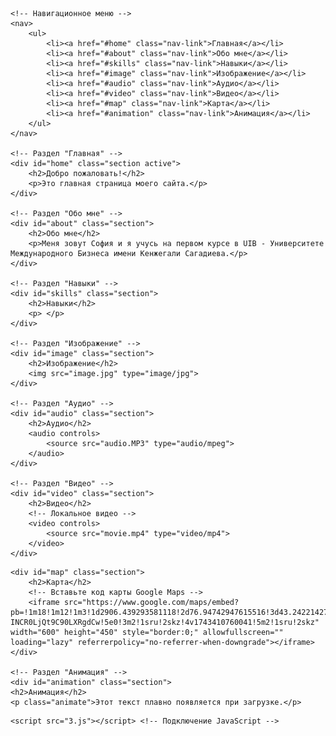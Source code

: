 
<html lang="ru">
<head>
    <meta charset="UTF-8">
    <meta name="viewport" content="width=device-width, initial-scale=1.0">
    <title>Мой одностраничный сайт</title>
    <link rel="stylesheet" href="2.css"> <!-- Подключение стилей -->
</head>
<body>

    <!-- Навигационное меню -->
    <nav>
        <ul>
            <li><a href="#home" class="nav-link">Главная</a></li>
            <li><a href="#about" class="nav-link">Обо мне</a></li>
            <li><a href="#skills" class="nav-link">Навыки</a></li>
            <li><a href="#image" class="nav-link">Изображение</a></li>
            <li><a href="#audio" class="nav-link">Аудио</a></li>
            <li><a href="#video" class="nav-link">Видео</a></li>
            <li><a href="#map" class="nav-link">Карта</a></li>
            <li><a href="#animation" class="nav-link">Анимация</a></li>
        </ul>
    </nav>

    <!-- Раздел "Главная" -->
    <div id="home" class="section active">
        <h2>Добро пожаловать!</h2>
        <p>Это главная страница моего сайта.</p>
    </div>

    <!-- Раздел "Обо мне" -->
    <div id="about" class="section">
        <h2>Обо мне</h2>
        <p>Меня зовут София и я учусь на первом курсе в UIB - Университете Международного Бизнеса имени Кенжегали Сагадиева.</p>
    </div>

    <!-- Раздел "Навыки" -->
    <div id="skills" class="section">
        <h2>Навыки</h2>
        <p> </p>
    </div>

    <!-- Раздел "Изображение" -->
    <div id="image" class="section">
        <h2>Изображение</h2>
        <img src="image.jpg" type="image/jpg">
    </div>

    <!-- Раздел "Аудио" -->
    <div id="audio" class="section">
        <h2>Аудио</h2>
        <audio controls>
            <source src="audio.MP3" type="audio/mpeg">
        </audio>
    </div>

    <!-- Раздел "Видео" -->
    <div id="video" class="section">
        <h2>Видео</h2>
        <!-- Локальное видео -->
        <video controls>
            <source src="movie.mp4" type="video/mp4">
        </video>
    </div>

 <!-- Раздел "Карта" -->
    <div id="map" class="section">
        <h2>Карта</h2>
        <!-- Вставьте код карты Google Maps -->
        <iframe src="https://www.google.com/maps/embed?pb=!1m18!1m12!1m3!1d2906.439293581118!2d76.94742947615516!3d43.24221427112458!2m3!1f0!2f0!3f0!3m2!1i1024!2i768!4f13.1!3m3!1m2!1s0x38836ee584fe528b%3A0xcb1413802f5325fb!2z0KPQvdC40LLQtdGA0YHQuNGC0LXRgiDQnNC10LbQtNGD0L3QsNGA0L7QtNC90L7Qs9C-INCR0LjQt9C90LXRgdCw!5e0!3m2!1sru!2skz!4v1743410760041!5m2!1sru!2skz" width="600" height="450" style="border:0;" allowfullscreen="" loading="lazy" referrerpolicy="no-referrer-when-downgrade"></iframe>
    </div>

    <!-- Раздел "Анимация" -->
    <div id="animation" class="section">
    <h2>Анимация</h2>
    <p class="animate">Этот текст плавно появляется при загрузке.</p>
</div>

    <script src="3.js"></script> <!-- Подключение JavaScript -->
</body>
</html>
